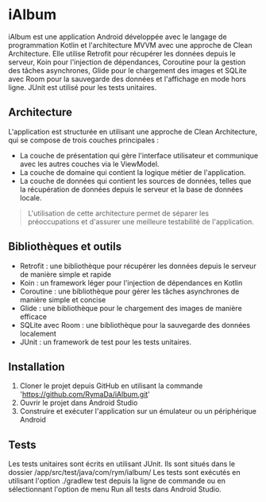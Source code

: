 # iAlbum
iAlbum est une application Android développée avec le langage de programmation Kotlin et l'architecture MVVM avec une approche de Clean Architecture. Elle utilise Retrofit pour récupérer les données depuis le serveur, Koin pour l'injection de dépendances, Coroutine pour la gestion des tâches asynchrones, Glide pour le chargement des images et SQLite avec Room pour la sauvegarde des données et l'affichage en mode hors ligne. JUnit est utilisé pour les tests unitaires.

## Architecture
L'application est structurée en utilisant une approche de Clean Architecture, qui se compose de trois couches principales :

* La couche de présentation qui gère l'interface utilisateur et communique avec les autres couches via le ViewModel. 
* La couche de domaine qui contient la logique métier de l'application. 
* La couche de données qui contient les sources de données, telles que la récupération de données depuis le serveur et la base de données locale.
> L'utilisation de cette architecture permet de séparer les préoccupations et d'assurer une meilleure testabilité de l'application.

## Bibliothèques et outils

* Retrofit : une bibliothèque pour récupérer les données depuis le serveur de manière simple et rapide
* Koin : un framework léger pour l'injection de dépendances en Kotlin
* Coroutine : une bibliothèque pour gérer les tâches asynchrones de manière simple et concise
* Glide : une bibliothèque pour le chargement des images de manière efficace
* SQLite avec Room : une bibliothèque pour la sauvegarde des données localement
* JUnit : un framework de test pour les tests unitaires.

## Installation
1. Cloner le projet depuis GitHub en utilisant la commande 'https://github.com/RymaDa/iAlbum.git'
2. Ouvrir le projet dans Android Studio
3. Construire et exécuter l'application sur un émulateur ou un périphérique Android

## Tests

Les tests unitaires sont écrits en utilisant JUnit. 
Ils sont situés dans le dossier /app/src/test/java/com/rym/ialbum/
Les tests sont exécutés en utilisant l'option ./gradlew test depuis la ligne de commande ou en sélectionnant l'option de menu Run all tests dans Android Studio.